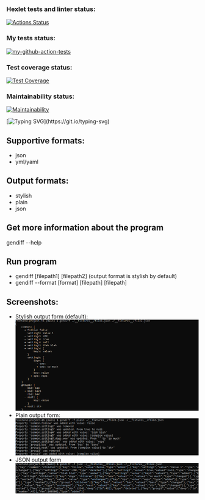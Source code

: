 ### Hexlet tests and linter status:
[![Actions Status](https://github.com/ivp9/frontend-project-46/workflows/hexlet-check/badge.svg)](https://github.com/ivp9/frontend-project-46/actions)

### My tests status:
[![my-github-action-tests](https://github.com/ivp9/frontend-project-46/actions/workflows/my-check.yml/badge.svg)](https://github.com/ivp9/frontend-project-46/actions/workflows/my-check.yml)

### Test coverage status:
[![Test Coverage](https://api.codeclimate.com/v1/badges/011161896990b8482ad1/test_coverage)](https://codeclimate.com/github/ivp9/frontend-project-46/test_coverage)

### Maintainability status:
[![Maintainability](https://api.codeclimate.com/v1/badges/011161896990b8482ad1/maintainability)](https://codeclimate.com/github/ivp9/frontend-project-46/maintainability)

[![Typing SVG](https://readme-typing-svg.herokuapp.com?font=Fira+Code&size=30&pause=500&center=true&multiline=true&repeat=false&width=1300&height=100&lines=The+tool+which+finds+the+difference+between+two+json+or+yml%2Fyaml+files;+and+prints+the+result+in+necessary+format+on+demand.)](https://git.io/typing-svg)

## Supportive formats:

- json
- yml/yaml

## Output formats:

- stylish
- plain
- json

## Get more information about the program

gendiff --help

## Run program

- gendiff [filepath1] [filepath2] (output format is stylish by default)
- gendiff --format [format] [filepath] [filepath]

## Screenshots:
- Stylish output form (default):
![Screenshot](https://github.com/ivp9/frontend-project-46/blob/main/2023-06-29_00-30-04.png)
- Plain output form:
![Screenshot](https://github.com/ivp9/frontend-project-46/blob/main/2023-06-29_00-31-07.png)
- JSON output form
![Screenshot](https://github.com/ivp9/frontend-project-46/blob/main/2023-06-29_00-27-59.png)
